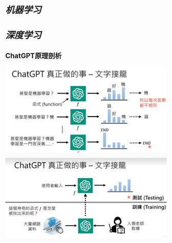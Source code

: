 # ***机器学习***

# ***深度学习***

## ChatGPT原理剖析

![image-20231110211538735](./%E5%9B%BE%E7%89%87%E5%AD%98%E5%82%A8/image-20231110211538735.png)

![image-20231110212029559](./%E5%9B%BE%E7%89%87%E5%AD%98%E5%82%A8/image-20231110212029559.png)
